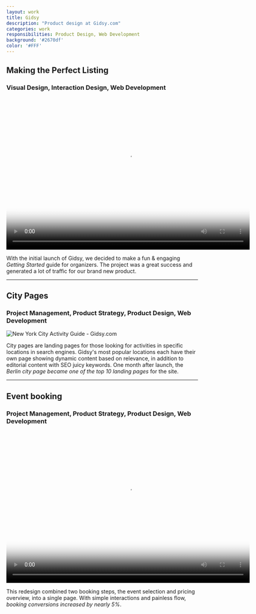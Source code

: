 ```yaml
---
layout: work
title: Gidsy
description: "Product design at Gidsy.com"
categories: work
responsibilities: Product Design, Web Development
background: '#2670df'
color: '#FFF'
---
```


<h2>Making the Perfect Listing</h2>
<h3>Visual Design, Interaction Design, Web Development</h3>

<div>
  <video id="making_the_perfect_listing" class="browser_img" title="Making the Perfect Listing - Gidsy.com"
    preload="auto" width="640" height="400" poster="{{ site.root }}/work/gidsy/PerfectListing.jpg" data-setup="{}">
    <source src="{{ site.root }}/work/gidsy/PerfectListing.mp4" type='video/mp4'>
    <source src="{{ site.root }}/work/gidsy/PerfectListing.webm" type='video/webm'>
  </video>
</div>

With the initial launch of Gidsy, we decided to make a fun & engaging <em>Getting Started</em> guide for organizers. The project was a great success and generated a lot of traffic for our brand new product.

<hr/>

<h2>City Pages</h2>
<h3>Project Management, Product Strategy, Product Design, Web Development</h3>

<div>
  <img src="{{ site.root }}/work/gidsy/nyc-gidsy.jpg" class="browser_img" title="New York City Activity Guide - Gidsy.com" />
</div>

City pages are landing pages for those looking for activities in specific locations in search engines. Gidsy's most popular locations each have their own page showing dynamic content based on relevance, in addition to editorial content with SEO juicy keywords. One month after launch, the <em>Berlin city page became one of the top 10 landing pages</em> for the site.

<hr/>

<h2>Event booking</h2>
<h3>Project Management, Product Strategy, Product Design, Web Development</h3>

<div>
  <video id="booking_flow" class="browser_img" title="Select event - Gidsy.com"
    preload="auto" width="640" height="400" poster="{{ site.root }}/work/gidsy/bookingflow.png"
    data-setup="{}">
    <source src="{{ site.root }}/work/gidsy/bookingflow.mp4" type='video/mp4'>
    <source src="{{ site.root }}/work/gidsy/bookingflow.webm" type='video/webm'>
  </video>
</div>

This redesign combined two booking steps, the event selection and pricing overview, into a single page. With simple interactions and painless flow, <em>booking conversions increased by nearly 5%</em>.
